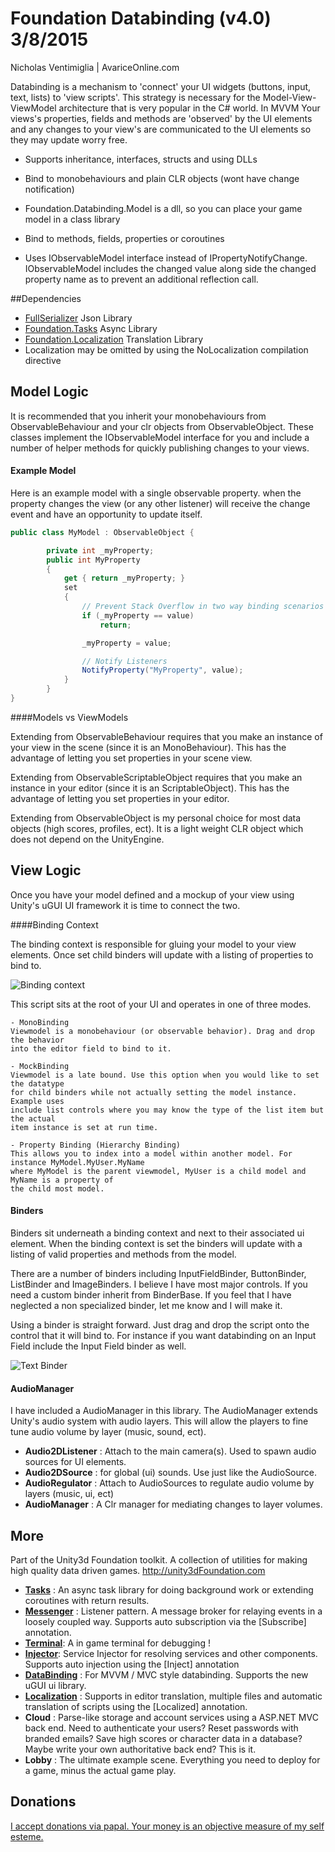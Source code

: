 # Foundation Databinding (v4.0) 3/8/2015

Nicholas Ventimiglia | AvariceOnline.com

Databinding is a mechanism to 'connect' your UI widgets (buttons, input, text, lists) to 'view scripts'. This strategy is necessary for the Model-View-ViewModel architecture that is very popular in the C# world. In MVVM Your views's properties, fields and methods are 'observed' by the UI elements and any changes to your view's are communicated to the UI elements so they may update worry free.


- Supports inheritance, interfaces, structs and using DLLs

- Bind to monobehaviours and plain CLR objects (wont have change notification)

- Foundation.Databinding.Model is a dll, so you can place your game model in a class library

- Bind to methods, fields, properties or coroutines

- Uses IObservableModel interface instead of IPropertyNotifyChange. IObservableModel includes the changed value along side the changed property name as to prevent an additional reflection call.


##Dependencies

- [FullSerializer](https://github.com/jacobdufault/fullserializer) Json Library
- [Foundation.Tasks](https://github.com/NVentimiglia/Unity3d-Async-Task) Async Library
- [Foundation.Localization](https://github.com/NVentimiglia/Unity3d-Localization) Translation Library
- Localization may be omitted by using the NoLocalization compilation directive

## Model Logic

It is recommended that you inherit your monobehaviours from ObservableBehaviour and your clr
objects from ObservableObject. These classes implement the IObservableModel interface for you
and include a number of helper methods for quickly publishing changes to your views.

#### Example Model

Here is an example model with a single observable property. when the property changes
the view (or any other listener) will receive the change event and have an opportunity
to update itself.

`````c#
public class MyModel : ObservableObject {

        private int _myProperty;
        public int MyProperty
        {
            get { return _myProperty; }
            set
            {
				// Prevent Stack Overflow in two way binding scenarios
                if (_myProperty == value)
                    return;

                _myProperty = value;

				// Notify Listeners
                NotifyProperty("MyProperty", value);
            }
        }
}
`````

####Models vs ViewModels


Extending from ObservableBehaviour requires that you make an instance of your view in the scene (since it is an MonoBehaviour). This has the advantage of letting you set properties in your scene view.

Extending from ObservableScriptableObject requires that you make an instance in your editor (since it is an ScriptableObject). This has the advantage of letting you set properties in your editor.

Extending from ObservableObject is my personal choice for most data objects (high scores, profiles, ect). It is a light weight CLR object which does not depend on the UnityEngine.


## View Logic
Once you have your model defined and a mockup of your view using Unity's uGUI UI framework it is time to connect the two.

####Binding Context

The binding context is responsible for gluing your model to your view elements. Once set
child binders will update with a listing of properties to bind to. 

![Binding context](https://github.com/NVentimiglia/Unity3d-Databinding-Mvvm-Mvc/blob/master/bindingcontext.png)

This script sits at the root of your UI and operates in one of three modes.

	- MonoBinding
	Viewmodel is a monobehaviour (or observable behavior). Drag and drop the behavior 
	into the editor field to bind to it.

	- MockBinding
	Viewmodel is a late bound. Use this option when you would like to set the datatype
	for child binders while not actually setting the model instance. Example uses
	include list controls where you may know the type of the list item but the actual
	item instance is set at run time.

	- Property Binding (Hierarchy Binding)
	This allows you to index into a model within another model. For instance MyModel.MyUser.MyName
	where MyModel is the parent viewmodel, MyUser is a child model and MyName is a property of
	the child most model.


#### Binders

Binders sit underneath a binding context and next to their associated ui element. When the binding context is set the binders will update with a listing of valid properties and methods from the model.

There are a number of binders including InputFieldBinder, ButtonBinder, ListBinder and ImageBinders.
I believe I have most major controls. If you need a custom binder inherit from BinderBase. If you
feel that I have neglected a non specialized binder, let me know and I will make it.

Using a binder is straight forward. Just drag and drop the script onto the control that it will
bind to. For instance if you want databinding on an Input Field include the Input Field binder as well.

![Text Binder](https://github.com/NVentimiglia/Unity3d-Databinding-Mvvm-Mvc/blob/master/textbinding.png)

#### AudioManager

I have included a AudioManager in this library. The AudioManager extends Unity's audio system with audio layers. This will allow the players to fine tune audio volume by layer (music, sound, ect).


- **Audio2DListener** : Attach to the main camera(s). Used to spawn audio sources for UI elements.
- **Audio2DSource** : for global (ui) sounds. Use just like the AudioSource.
- **AudioRegulator** : Attach to AudioSources to regulate audio volume by layers (music, ui, ect)
- **AudioManager** : A Clr manager for mediating changes to layer volumes.

## More

Part of the Unity3d Foundation toolkit. A collection of utilities for making high quality data driven games. http://unity3dFoundation.com

- [**Tasks**](https://github.com/NVentimiglia/Unity3d-Async-Task) : An async task library for doing background work or extending coroutines with return results.
- [**Messenger**](https://github.com/NVentimiglia/Unity3d-Event-Messenger) : Listener pattern. A message broker for relaying events in a loosely coupled way. Supports auto subscription via the [Subscribe] annotation.
- [**Terminal**](https://github.com/NVentimiglia/Unity3d-uGUI-Terminal): A in game terminal for debugging !
- [**Injector**](https://github.com/NVentimiglia/Unity3d-Service-Injector): Service Injector for resolving services and other components. Supports auto injection using the [Inject] annotation
- [**DataBinding**](https://github.com/NVentimiglia/Unity3d-Databinding-Mvvm-Mvc) : For MVVM / MVC style databinding. Supports the new uGUI ui library.
- [**Localization**](https://github.com/NVentimiglia/Unity3d-Localization)   : Supports in editor translation, multiple files and automatic translation of scripts using the [Localized] annotation.
- **Cloud** : Parse-like storage and account services using a ASP.NET MVC back end. Need to authenticate your users? Reset passwords with branded emails? Save high scores or character data in a database? Maybe write your own authoritative back end? This is it.
- **Lobby** : The ultimate example scene. Everything you need to deploy for a game, minus the actual game play.

## Donations
[I accept donations via papal. Your money is an objective measure of my self esteme.](https://www.paypal.com/us/cgi-bin/webscr?cmd=_send-money&nav=1&email=nick@simplesys.us)

